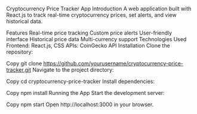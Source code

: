 Cryptocurrency Price Tracker App
Introduction
A web application built with React.js to track real-time cryptocurrency prices, set alerts, and view historical data.

Features
Real-time price tracking
Custom price alerts
User-friendly interface
Historical price data
Multi-currency support
Technologies Used
Frontend: React.js, CSS
APIs: CoinGecko API
Installation
Clone the repository:

Copy
git clone https://github.com/yourusername/cryptocurrency-price-tracker.git
Navigate to the project directory:

Copy
cd cryptocurrency-price-tracker
Install dependencies:

Copy
npm install
Running the App
Start the development server:

Copy
npm start
Open http://localhost:3000 in your browser.
